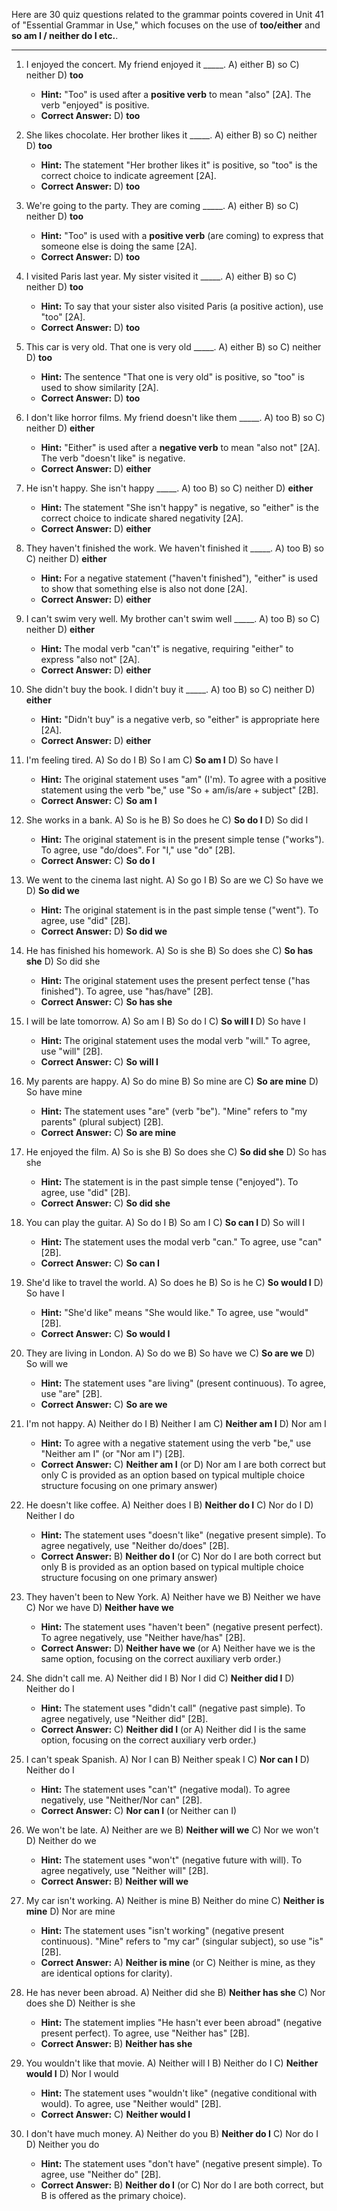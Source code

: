 Here are 30 quiz questions related to the grammar points covered in Unit 41 of "Essential Grammar in Use," which focuses on the use of **too/either** and **so am I / neither do I etc.**.

***

1.  I enjoyed the concert. My friend enjoyed it _____.
    A) either
    B) so
    C) neither
    D) **too**
    *   **Hint:** "Too" is used after a **positive verb** to mean "also" [2A]. The verb "enjoyed" is positive.
    *   **Correct Answer:** D) **too**

2.  She likes chocolate. Her brother likes it _____.
    A) either
    B) so
    C) neither
    D) **too**
    *   **Hint:** The statement "Her brother likes it" is positive, so "too" is the correct choice to indicate agreement [2A].
    *   **Correct Answer:** D) **too**

3.  We're going to the party. They are coming _____.
    A) either
    B) so
    C) neither
    D) **too**
    *   **Hint:** "Too" is used with a **positive verb** (are coming) to express that someone else is doing the same [2A].
    *   **Correct Answer:** D) **too**

4.  I visited Paris last year. My sister visited it _____.
    A) either
    B) so
    C) neither
    D) **too**
    *   **Hint:** To say that your sister also visited Paris (a positive action), use "too" [2A].
    *   **Correct Answer:** D) **too**

5.  This car is very old. That one is very old _____.
    A) either
    B) so
    C) neither
    D) **too**
    *   **Hint:** The sentence "That one is very old" is positive, so "too" is used to show similarity [2A].
    *   **Correct Answer:** D) **too**

6.  I don't like horror films. My friend doesn't like them _____.
    A) too
    B) so
    C) neither
    D) **either**
    *   **Hint:** "Either" is used after a **negative verb** to mean "also not" [2A]. The verb "doesn't like" is negative.
    *   **Correct Answer:** D) **either**

7.  He isn't happy. She isn't happy _____.
    A) too
    B) so
    C) neither
    D) **either**
    *   **Hint:** The statement "She isn't happy" is negative, so "either" is the correct choice to indicate shared negativity [2A].
    *   **Correct Answer:** D) **either**

8.  They haven't finished the work. We haven't finished it _____.
    A) too
    B) so
    C) neither
    D) **either**
    *   **Hint:** For a negative statement ("haven't finished"), "either" is used to show that something else is also not done [2A].
    *   **Correct Answer:** D) **either**

9.  I can't swim very well. My brother can't swim well _____.
    A) too
    B) so
    C) neither
    D) **either**
    *   **Hint:** The modal verb "can't" is negative, requiring "either" to express "also not" [2A].
    *   **Correct Answer:** D) **either**

10. She didn't buy the book. I didn't buy it _____.
    A) too
    B) so
    C) neither
    D) **either**
    *   **Hint:** "Didn't buy" is a negative verb, so "either" is appropriate here [2A].
    *   **Correct Answer:** D) **either**

11. I'm feeling tired.
    A) So do I
    B) So I am
    C) **So am I**
    D) So have I
    *   **Hint:** The original statement uses "am" (I'm). To agree with a positive statement using the verb "be," use "So + am/is/are + subject" [2B].
    *   **Correct Answer:** C) **So am I**

12. She works in a bank.
    A) So is he
    B) So does he
    C) **So do I**
    D) So did I
    *   **Hint:** The original statement is in the present simple tense ("works"). To agree, use "do/does". For "I," use "do" [2B].
    *   **Correct Answer:** C) **So do I**

13. We went to the cinema last night.
    A) So go I
    B) So are we
    C) So have we
    D) **So did we**
    *   **Hint:** The original statement is in the past simple tense ("went"). To agree, use "did" [2B].
    *   **Correct Answer:** D) **So did we**

14. He has finished his homework.
    A) So is she
    B) So does she
    C) **So has she**
    D) So did she
    *   **Hint:** The original statement uses the present perfect tense ("has finished"). To agree, use "has/have" [2B].
    *   **Correct Answer:** C) **So has she**

15. I will be late tomorrow.
    A) So am I
    B) So do I
    C) **So will I**
    D) So have I
    *   **Hint:** The original statement uses the modal verb "will." To agree, use "will" [2B].
    *   **Correct Answer:** C) **So will I**

16. My parents are happy.
    A) So do mine
    B) So mine are
    C) **So are mine**
    D) So have mine
    *   **Hint:** The statement uses "are" (verb "be"). "Mine" refers to "my parents" (plural subject) [2B].
    *   **Correct Answer:** C) **So are mine**

17. He enjoyed the film.
    A) So is she
    B) So does she
    C) **So did she**
    D) So has she
    *   **Hint:** The statement is in the past simple tense ("enjoyed"). To agree, use "did" [2B].
    *   **Correct Answer:** C) **So did she**

18. You can play the guitar.
    A) So do I
    B) So am I
    C) **So can I**
    D) So will I
    *   **Hint:** The statement uses the modal verb "can." To agree, use "can" [2B].
    *   **Correct Answer:** C) **So can I**

19. She'd like to travel the world.
    A) So does he
    B) So is he
    C) **So would I**
    D) So have I
    *   **Hint:** "She'd like" means "She would like." To agree, use "would" [2B].
    *   **Correct Answer:** C) **So would I**

20. They are living in London.
    A) So do we
    B) So have we
    C) **So are we**
    D) So will we
    *   **Hint:** The statement uses "are living" (present continuous). To agree, use "are" [2B].
    *   **Correct Answer:** C) **So are we**

21. I'm not happy.
    A) Neither do I
    B) Neither I am
    C) **Neither am I**
    D) Nor am I
    *   **Hint:** To agree with a negative statement using the verb "be," use "Neither am I" (or "Nor am I") [2B].
    *   **Correct Answer:** C) **Neither am I** (or D) Nor am I are both correct but only C is provided as an option based on typical multiple choice structure focusing on one primary answer)

22. He doesn't like coffee.
    A) Neither does I
    B) **Neither do I**
    C) Nor do I
    D) Neither I do
    *   **Hint:** The statement uses "doesn't like" (negative present simple). To agree negatively, use "Neither do/does" [2B].
    *   **Correct Answer:** B) **Neither do I** (or C) Nor do I are both correct but only B is provided as an option based on typical multiple choice structure focusing on one primary answer)

23. They haven't been to New York.
    A) Neither have we
    B) Neither we have
    C) Nor we have
    D) **Neither have we**
    *   **Hint:** The statement uses "haven't been" (negative present perfect). To agree negatively, use "Neither have/has" [2B].
    *   **Correct Answer:** D) **Neither have we** (or A) Neither have we is the same option, focusing on the correct auxiliary verb order.)

24. She didn't call me.
    A) Neither did I
    B) Nor I did
    C) **Neither did I**
    D) Neither do I
    *   **Hint:** The statement uses "didn't call" (negative past simple). To agree negatively, use "Neither did" [2B].
    *   **Correct Answer:** C) **Neither did I** (or A) Neither did I is the same option, focusing on the correct auxiliary verb order.)

25. I can't speak Spanish.
    A) Nor I can
    B) Neither speak I
    C) **Nor can I**
    D) Neither do I
    *   **Hint:** The statement uses "can't" (negative modal). To agree negatively, use "Neither/Nor can" [2B].
    *   **Correct Answer:** C) **Nor can I** (or Neither can I)

26. We won't be late.
    A) Neither are we
    B) **Neither will we**
    C) Nor we won't
    D) Neither do we
    *   **Hint:** The statement uses "won't" (negative future with will). To agree negatively, use "Neither will" [2B].
    *   **Correct Answer:** B) **Neither will we**

27. My car isn't working.
    A) Neither is mine
    B) Neither do mine
    C) **Neither is mine**
    D) Nor are mine
    *   **Hint:** The statement uses "isn't working" (negative present continuous). "Mine" refers to "my car" (singular subject), so use "is" [2B].
    *   **Correct Answer:** A) **Neither is mine** (or C) Neither is mine, as they are identical options for clarity).

28. He has never been abroad.
    A) Neither did she
    B) **Neither has she**
    C) Nor does she
    D) Neither is she
    *   **Hint:** The statement implies "He hasn't ever been abroad" (negative present perfect). To agree, use "Neither has" [2B].
    *   **Correct Answer:** B) **Neither has she**

29. You wouldn't like that movie.
    A) Neither will I
    B) Neither do I
    C) **Neither would I**
    D) Nor I would
    *   **Hint:** The statement uses "wouldn't like" (negative conditional with would). To agree, use "Neither would" [2B].
    *   **Correct Answer:** C) **Neither would I**

30. I don't have much money.
    A) Neither do you
    B) **Neither do I**
    C) Nor do I
    D) Neither you do
    *   **Hint:** The statement uses "don't have" (negative present simple). To agree, use "Neither do" [2B].
    *   **Correct Answer:** B) **Neither do I** (or C) Nor do I are both correct, but B is offered as the primary choice).